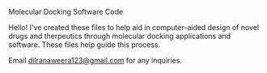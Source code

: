 Molecular Docking Software Code

Hello! I've created these files to help aid in computer-aided design of novel drugs and therpeutics through molecular docking applications and software. 
These files help guide this process.

Email dilranaweera123@gmail.com for any inquiries.
